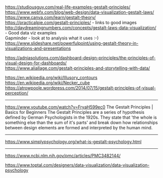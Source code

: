 https://studiousguy.com/real-life-examples-gestalt-principles/</br>
https://www.webfx.com/blog/web-design/data-visualization-gestalt-laws/</br>
https://www.canva.com/learn/gestalt-theory/</br>
https://practicalpie.com/gestalt-principles/ - links to good images</br>
http://daydreamingnumbers.com/concepts/gestalt-laws-data-visualization/ - Good data viz examples</br>
Gapminder - look at to analysis what it uses :-)</br>
https://www.slideshare.net/powerfulpoint/using-gestalt-theory-in-visualizations-and-presentations</br>

https://adniasolutions.com/dashboard-design-principles/the-principles-of-visual-design-for-dashboards/</br>
https://www.aliallage.com/gestalt-principles-and-storytelling-with-data/</br>

https://en.wikipedia.org/wiki/Illusory_contours</br>
https://en.wikipedia.org/wiki/Necker_cube</br>
https://atrowpoole.wordpress.com/2014/07/15/gestalt-principles-of-visual-perception/

---
https://www.youtube.com/watch?v=FryaH599ec0
The Gestalt Principles | Basics for Beginners
The Gestalt Principles are a series of hypothesis defined by German Psychologists in the 1920s. They state that 'the whole is something else than the sum of it's parts' and break down how relationships between design elements are formed and interpreted by the human mind.

---
https://www.simplypsychology.org/what-is-gestalt-psychology.html

---
https://www.ncbi.nlm.nih.gov/pmc/articles/PMC3482144/

https://www.toptal.com/designers/data-visualization/data-visualization-psychology